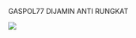 GASPOL77
DIJAMIN ANTI RUNGKAT
<!DOCTYPE html>
<html>

<head>
  <meta charset="utf-8">
  <meta name="viewport" content="width=device-width">
  <title>GASPOL77</title>
  <link href="style.css" rel="stylesheet" type="text/css" />

  <title></title>
  <meta name="description" content="">

  <meta property="og:url" content="https://gaspols77.com/">
  <meta property="og:type" content="website">
  <meta property="og:title" content="">
  <meta property="og:description" content="">
  <meta property="og:image" content="https://opengraph.b-cdn.net/production/images/e90aef54-df85-406c-9986-300e94e774e3.jpg?token=y5YkPx0xMN4SFUJxxrfzUJ4d8C4v0Pj_s4D0HPI5Xy4&height=405&width=720&expires=33276511774">

  <meta name="twitter:card" content="summary_large_image">
  <meta property="twitter:domain" content="gaspols77.com">
  <meta property="twitter:url" content="https://gaspols77.com/">
  <meta name="twitter:title" content="">
  <meta name="twitter:description" content="">
  <meta name="twitter:image" content="https://opengraph.b-cdn.net/production/images/e90aef54-df85-406c-9986-300e94e774e3.jpg?token=y5YkPx0xMN4SFUJxxrfzUJ4d8C4v0Pj_s4D0HPI5Xy4&height=405&width=720&expires=33276511774">

</head>

<body>

  <script src="script.js"></script>
</body>

</html>
<a href="https://gaspols77.com/"><img src="https://opengraph.b-cdn.net/production/images/c0587aec-506f-48df-a85c-17e801a84b7a.jpg?token=dgFBFS38ZnCpspX-ZsjgcjlyaCX3FUJ3hNp9Kl78npA&height=675&width=1200&expires=33276512135" /></a>
